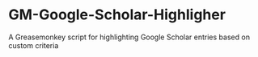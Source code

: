 # GM-Google-Scholar-Highligher
A Greasemonkey script for highlighting Google Scholar entries based on custom criteria

